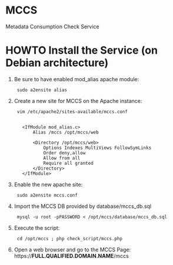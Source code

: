 # MCCS
Metadata Consumption Check Service

# HOWTO Install the Service (on Debian architecture)

1. Be sure to have enabled mod_alias apache module: 

        sudo a2ensite alias

2. Create a new site for MCCS on the Apache instance:

        vim /etc/apache2/sites-available/mccs.conf
   

          <IfModule mod_alias.c>
              Alias /mccs /opt/mccs/web

              <Directory /opt/mccs/web>
                  Options Indexes MultiViews FollowSymLinks
                  Order deny,allow
                  Allow from all
                  Require all granted
              </Directory>
          </IfModule>

3. Enable the new apache site:

        sudo a2ensite mccs.conf

4. Import the MCCS DB provided by database/mccs_db.sql

        mysql -u root -pPASSWORD < /opt/mccs/database/mccs_db.sql
   
5. Execute the script:
   
        cd /opt/mccs ; php check_script/mccs.php
   
6. Open a web browser and go to the MCCS Page: https://**FULL.QUALIFIED.DOMAIN.NAME**/mccs